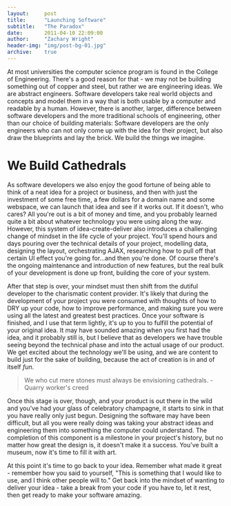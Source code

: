```yaml
---
layout:     post
title:      "Launching Software"
subtitle:   "The Paradox"
date:       2011-04-10 22:09:00
author:     "Zachary Wright"
header-img: "img/post-bg-01.jpg"
archive:    true
---
```


At most universities the computer science program is found in the College of Engineering. There's a good reason for that - we may not be building something out of copper and steel, but rather we are engineering ideas. We are abstract engineers. Software developers take real world objects and concepts and model them in a way that is both usable by a computer and readable by a human. However, there is another, larger, difference between software developers and the more traditional schools of engineering, other than our choice of building materials: Software developers are the only engineers who can not only come up with the idea for their project, but also draw the blueprints and lay the brick. We build the things we imagine.

We Build Cathedrals
===================

As software developers we also enjoy the good fortune of being able to think of a neat idea for a project or business, and then with just the investment of some free time, a few dollars for a domain name and some webspace, we can launch that idea and see if it works out. If it doesn't, who cares? All you're out is a bit of money and time, and you probably learned quite a bit about whatever technology you were using along the way. However, this system of idea-create-deliver also introduces a challenging change of mindset in the life cycle of your project. You'll spend hours and days pouring over the technical details of your project, modelling data, designing the layout, orchestrating AJAX, researching how to pull off that certain UI effect you're going for...and then you're done. Of course there's the ongoing maintenance and introduction of new features, but the real bulk of your development is done up front, building the core of your system. 

After that step is over, your mindset must then shift from the dutiful developer to the charismatic content provider. It's likely that during the development of your project you were consumed with thoughts of how to DRY up your code, how to improve performance, and making sure you were using all the latest and greatest best practices. Once your software is finished, and I use that term lightly, it's up to you to fulfill the potential of your original idea. It may have sounded amazing when you first had the idea, and it probably still is, but I believe that as developers we have trouble seeing beyond the technical phase and into the actual usage of our product. We get excited about the technology we'll be using, and we are content to build just for the sake of building, because the act of creation is in and of itself _fun_.

> We who cut mere stones must always be envisioning cathedrals. - Quarry worker's creed

Once this stage is over, though, and your product is out there in the wild and you've had your glass of celebratory champagne, it starts to sink in that you have really only just begun. Designing the software may have been difficult, but all you were really doing was taking your abstract ideas and engineering them into something the computer could understand. The completion of this component is a milestone in your project's history, but no matter how great the design is, it doesn't make it a success. You've built a museum, now it's time to fill it with art.

At this point it's time to go back to your idea. Remember what made it great - remember how you said to yourself, "This is something that I would like to use, and I think other people will to." Get back into the mindset of wanting to deliver your idea - take a break from your code if you have to, let it rest, then get ready to make your software amazing. 